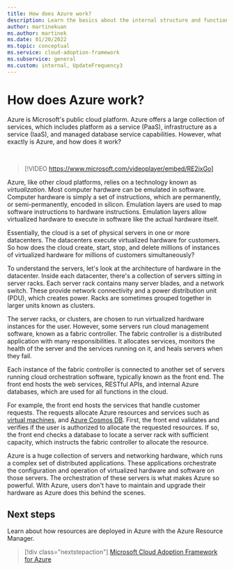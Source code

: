 ```yaml
---
title: How does Azure work?
description: Learn the basics about the internal structure and functioning of the Azure cloud platform and cloud virtualization.
author: martinekuan
ms.author: martinek
ms.date: 01/20/2022
ms.topic: conceptual
ms.service: cloud-adoption-framework
ms.subservice: general
ms.custom: internal, UpdateFrequency3
---
```


# How does Azure work?

Azure is Microsoft's public cloud platform. Azure offers a large collection of services, which includes platform as a service (PaaS), infrastructure as a service (IaaS), and managed database service capabilities. However, what exactly is Azure, and how does it work?

<!-- markdownlint-disable MD034 -->

<br/>

> [!VIDEO https://www.microsoft.com/videoplayer/embed/RE2ixGo]

<!-- markdownlint-enable MD034 -->

Azure, like other cloud platforms, relies on a technology known as *virtualization*. Most computer hardware can be emulated in software. Computer hardware is simply a set of instructions, which are permanently, or semi-permanently, encoded in silicon. Emulation layers are used to map software instructions to hardware instructions. Emulation layers allow virtualized hardware to execute in software like the actual hardware itself.

Essentially, the cloud is a set of physical servers in one or more datacenters. The datacenters execute virtualized hardware for customers. So how does the cloud create, start, stop, and delete millions of instances of virtualized hardware for millions of customers simultaneously?

To understand the servers, let's look at the architecture of hardware in the datacenter. Inside each datacenter, there's a collection of servers sitting in server racks. Each server rack contains many server blades, and a network switch. These provide network connectivity and a power distribution unit (PDU), which creates power. Racks are sometimes grouped together in larger units known as clusters.

The server racks, or clusters, are chosen to run virtualized hardware instances for the user. However, some servers run cloud management software, known as a fabric controller. The fabric controller is a distributed application with many responsibilities. It allocates services, monitors the health of the server and the services running on it, and heals servers when they fail.

Each instance of the fabric controller is connected to another set of servers running cloud orchestration software, typically known as the front end. The front end hosts the web services, RESTful APIs, and internal Azure databases, which are used for all functions in the cloud.

For example, the front end hosts the services that handle customer requests. The requests allocate Azure resources and services such as [virtual machines](/azure/virtual-machines/), and [Azure Cosmos DB](/azure/cosmos-db/introduction). First, the front end validates and verifies if the user is authorized to allocate the requested resources. If so, the front end checks a database to locate a server rack with sufficient capacity, which instructs the fabric controller to allocate the resource.

Azure is a huge collection of servers and networking hardware, which runs a complex set of distributed applications. These applications orchestrate the configuration and operation of virtualized hardware and software on those servers. The orchestration of these servers is what makes Azure so powerful. With Azure, users don't have to maintain and upgrade their hardware as Azure does this behind the scenes.

## Next steps

Learn about how resources are deployed in Azure with the Azure Resource Manager.

> [!div class="nextstepaction"]
> [Microsoft Cloud Adoption Framework for Azure](how-azure-resource-manager-works.md)
